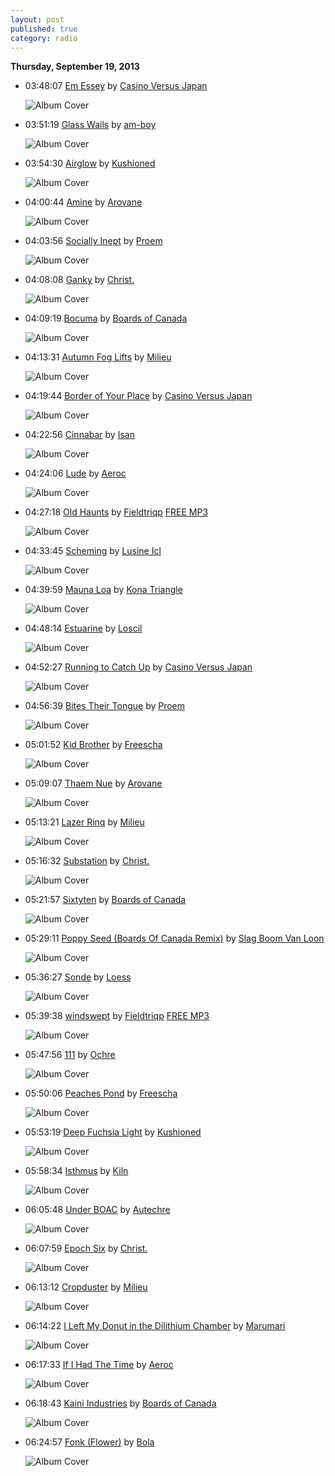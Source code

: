 ```yaml
---
layout: post
published: true
category: radio
---
```


**Thursday, September 19, 2013**

*   03:48:07  [Em Essey](http://goo.gl/QzSGZn) by [Casino Versus Japan](http://www.last.fm/music/Casino+Versus+Japan)

    ![Album Cover](http://userserve-ak.last.fm/serve/174s/71262578.jpg "Whole Numbers Play the Basics")

*   03:51:19  [Glass Wails](http://goo.gl/tDXM3g) by [am-boy](http://www.last.fm/music/am-boy)

    ![Album Cover](http://userserve-ak.last.fm/serve/174s/4818185.jpg "am-boy - Clayton's Hideout")

*   03:54:30  [Airglow](http://goo.gl/gIFceV) by [Kushioned](http://www.last.fm/music/Kushioned)

    ![Album Cover](http://userserve-ak.last.fm/serve/174s/92401549.jpg "Airglow")

*   04:00:44  [Amine](http://goo.gl/YzJ6aH) by [Arovane](http://www.last.fm/music/Arovane)

    ![Album Cover](http://images.amazon.com/images/P/B000040JN1.01._SCMZZZZZZZ_.jpg "Atol Scrap")

*   04:03:56  [Socially Inept](http://goo.gl/FAM1uM) by [Proem](http://www.last.fm/music/Proem)

    ![Album Cover](http://userserve-ak.last.fm/serve/174s/50606135.png "Socially Inept")

*   04:08:08  [Ganky](http://goo.gl/bYsvTy) by [Christ.](http://www.last.fm/music/Christ.)

    ![Album Cover](http://userserve-ak.last.fm/serve/174s/12015121.jpg "Blue Shift Emissions")

*   04:09:19  [Bocuma](http://goo.gl/miJVKQ) by [Boards of Canada](http://www.last.fm/music/Boards+of+Canada)

    ![Album Cover](http://userserve-ak.last.fm/serve/174s/56699467.png "Music Has the Right to Children")

*   04:13:31  [Autumn Fog Lifts](http://goo.gl/2R6tpT) by [Milieu](http://www.last.fm/music/Milieu)

    ![Album Cover](http://userserve-ak.last.fm/serve/174s/3593958.jpg "Slow Lid Close")

*   04:19:44  [Border of Your Place](http://goo.gl/sJHryD) by [Casino Versus Japan](http://www.last.fm/music/Casino+Versus+Japan)

    ![Album Cover](http://userserve-ak.last.fm/serve/174s/25128341.jpg "Hitori + Kaiso 1998-2001 (Disc 1)")

*   04:22:56  [Cinnabar](http://goo.gl/qlwb4R) by [Isan](http://www.last.fm/music/Isan)

    ![Album Cover](http://userserve-ak.last.fm/serve/174s/36112235.png "Plans drawn in pencil  (official morr music upload)")

*   04:24:06  [Lude](http://goo.gl/aXULSt) by [Aeroc](http://www.last.fm/music/Aeroc)

    ![Album Cover](http://userserve-ak.last.fm/serve/174s/71985742.jpg "R+B=?")

*   04:27:18  [Old Haunts](http://goo.gl/iDmD86) by [Fieldtriqp](http://www.last.fm/music/Fieldtriqp) [FREE MP3](http://goo.gl/A1VvQS)

    ![Album Cover](http://userserve-ak.last.fm/serve/174s/46956933.jpg "Old Haunts")

*   04:33:45  [Scheming](http://goo.gl/OOM8FA) by [Lusine Icl](http://www.last.fm/music/Lusine+Icl)

    ![Album Cover](http://a1.phobos.apple.com/r10/Music/71/d3/a4/mzi.mqbonojt.170x170-75.jpg "Iron City")

*   04:39:59  [Mauna Loa](http://goo.gl/Gl8PiY) by [Kona Triangle](http://www.last.fm/music/Kona+Triangle)

    ![Album Cover](http://userserve-ak.last.fm/serve/174s/91490085.png "Sing a New Sapling into Existence")

*   04:48:14  [Estuarine](http://goo.gl/U4Dd6x) by [Loscil](http://www.last.fm/music/Loscil)

    ![Album Cover](http://userserve-ak.last.fm/serve/174s/47872333.png "Endless Falls")

*   04:52:27  [Running to Catch Up](http://goo.gl/JLPwoM) by [Casino Versus Japan](http://www.last.fm/music/Casino+Versus+Japan)

    ![Album Cover](http://userserve-ak.last.fm/serve/174s/25728323.jpg "Hitori + Kaiso 1998-2001 (Disc 2)")

*   04:56:39  [Bites Their Tongue](http://goo.gl/sK8c0X) by [Proem](http://www.last.fm/music/Proem)

    ![Album Cover](http://userserve-ak.last.fm/serve/174s/50606135.png "Socially Inept")

*   05:01:52  [Kid Brother](http://goo.gl/MZYvZm) by [Freescha](http://www.last.fm/music/Freescha)

    ![Album Cover](http://userserve-ak.last.fm/serve/174s/86476189.png "Kids Fill the Floor")

*   05:09:07  [Thaem Nue](http://goo.gl/0tw8xU) by [Arovane](http://www.last.fm/music/Arovane)

    ![Album Cover](http://images.amazon.com/images/P/B000040JN1.01._SCMZZZZZZZ_.jpg "Atol Scrap")

*   05:13:21  [Lazer Rinq](http://goo.gl/iItQn7) by [Milieu](http://www.last.fm/music/Milieu)

    ![Album Cover](http://userserve-ak.last.fm/serve/174s/33028507.jpg "Remodelled")

*   05:16:32  [Substation](http://goo.gl/kyNeax) by [Christ.](http://www.last.fm/music/Christ.)

    ![Album Cover](http://userserve-ak.last.fm/serve/174s/12015121.jpg "Blue Shift Emissions")

*   05:21:57  [Sixtyten](http://goo.gl/Prb6Zv) by [Boards of Canada](http://www.last.fm/music/Boards+of+Canada)

    ![Album Cover](http://userserve-ak.last.fm/serve/174s/56699467.png "Music Has the Right to Children")

*   05:29:11  [Poppy Seed (Boards Of Canada Remix)](http://goo.gl/msXS6t) by [Slag Boom Van Loon](http://www.last.fm/music/Slag+Boom+Van+Loon)

    ![Album Cover](http://userserve-ak.last.fm/serve/174s/32913459.jpg "So Soon")

*   05:36:27  [Sonde](http://goo.gl/CQsw4i) by [Loess](http://www.last.fm/music/Loess)

    ![Album Cover](http://userserve-ak.last.fm/serve/174s/3846903.jpg "Wind And Water")

*   05:39:38  [windswept](http://goo.gl/bIXnMf) by [Fieldtriqp](http://www.last.fm/music/Fieldtriqp) [FREE MP3](http://goo.gl/25TXmG)

    ![Album Cover](http://userserve-ak.last.fm/serve/174s/17453115.jpg "Faded")

*   05:47:56  [111](http://goo.gl/7AEfie) by [Ochre](http://www.last.fm/music/Ochre)

    ![Album Cover](http://userserve-ak.last.fm/serve/174s/88652323.png "Lemodie")

*   05:50:06  [Peaches Pond](http://goo.gl/SY9eP3) by [Freescha](http://www.last.fm/music/Freescha)

    ![Album Cover](http://userserve-ak.last.fm/serve/174s/86476189.png "Kids Fill the Floor")

*   05:53:19  [Deep Fuchsia Light](http://goo.gl/lc8cA2) by [Kushioned](http://www.last.fm/music/Kushioned)

    ![Album Cover](http://userserve-ak.last.fm/serve/174s/92648569.jpg "Deep Fuchsia Light")

*   05:58:34  [Isthmus](http://goo.gl/8f64e3) by [Kiln](http://www.last.fm/music/Kiln)

    ![Album Cover](http://userserve-ak.last.fm/serve/174s/32917829.jpg "Idol Tryouts Two: Ghostly International Vol. Two")

*   06:05:48  [Under BOAC](http://goo.gl/L0fKKv) by [Autechre](http://www.last.fm/music/Autechre)

    ![Album Cover](http://userserve-ak.last.fm/serve/174s/44413637.png "LP5")

*   06:07:59  [Epoch Six](http://goo.gl/nxZw9l) by [Christ.](http://www.last.fm/music/Christ.)

    ![Album Cover](http://userserve-ak.last.fm/serve/174s/82907369.jpg "Cathexis Motion Picture Soundtrack")

*   06:13:12  [Cropduster](http://goo.gl/JaxZAj) by [Milieu](http://www.last.fm/music/Milieu)

    ![Album Cover](http://userserve-ak.last.fm/serve/174s/24557159.jpg "Colortone")

*   06:14:22  [I Left My Donut in the Dilithium Chamber](http://goo.gl/qMq1Ms) by [Marumari](http://www.last.fm/music/Marumari)

    ![Album Cover](http://userserve-ak.last.fm/serve/174s/55874749.png "The Wolves Hollow")

*   06:17:33  [If I Had The Time](http://goo.gl/CrgBTV) by [Aeroc](http://www.last.fm/music/Aeroc)

    ![Album Cover](http://userserve-ak.last.fm/serve/174s/71985742.jpg "R+B=?")

*   06:18:43  [Kaini Industries](http://goo.gl/iuUyJA) by [Boards of Canada](http://www.last.fm/music/Boards+of+Canada)

    ![Album Cover](http://userserve-ak.last.fm/serve/174s/56699467.png "Music Has the Right to Children")

*   06:24:57  [Fonk (Flower)](http://goo.gl/wFv7Lc) by [Bola](http://www.last.fm/music/Bola)

    ![Album Cover](http://userserve-ak.last.fm/serve/174s/32617529.jpg "Shapes")

